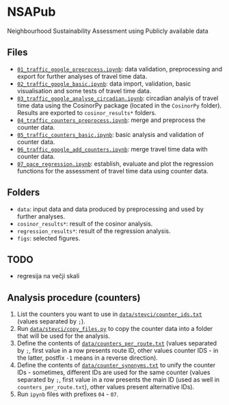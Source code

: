 # NSAPub
Neighbourhood Sustainability Assessment using Publicly available data

## Files
 * [`01_traffic_google_preprocess.ipynb`](01_traffic_google_preprocess.ipynb): data validation, preprocessing and export for further analyses of travel time data.
 * [`02_traffic_google_basic.ipynb`](https://github.com/mmoskon/SusTra/blob/mmoskon/02_traffic_google_basic.ipynb): data import, validation, basic visualisation and some tests of travel time data.
  * [`03_traffic_google_analyse_circadian.ipynb`](https://github.com/mmoskon/SusTra/blob/mmoskon/03_traffic_google_analyse_circadian.ipynb): circadian analyis  of travel time data using the CosinorPy package (located in the `CosinorPy` folder). Results are exported to `cosinor_results*` folders.
  * [`04_traffic_counters_preprocess.ipynb`](https://github.com/mmoskon/SusTra/blob/mmoskon/04_traffic_counters_preprocess.ipynb): merge and preprocess the counter data.
  * [`05_traffic_counters_basic.ipynb`](https://github.com/mmoskon/SusTra/blob/mmoskon/05_traffic_counters_basic.ipynb): basic analysis and validation of counter data.
  * [`06_traffic_google_add_counters.ipynb`](https://github.com/mmoskon/SusTra/blob/mmoskon/06_traffic_google_add_counters.ipynb): merge travel time data with counter data.
  * [`07_pace_regression.ipynb`](https://github.com/mmoskon/SusTra/blob/mmoskon/07_pace_regression.ipynb): establish, evaluate and plot the regression functions for the assessment of travel time data using counter data.
  
## Folders
 * `data`: input data and data produced by preprocessing and used by further analyses.
 * `cosinor_results*`: result of the cosinor analysis.
 * `regression_results*`: result of the regression analysis.
 * `figs`: selected figures.

## TODO
 * regresija na večji skali
 

## Analysis procedure (counters)
1. List the counters you want to use in [`data/stevci/counter_ids.txt`](https://github.com/mmoskon/SusTra/blob/mmoskon/data/stevci/counter_ids.txt) (values separated by `;`).
2. Run [`data/stevci/copy_files.py`](https://github.com/mmoskon/SusTra/blob/mmoskon/data/stevci/copy_files.py) to copy the counter data into a folder that will be used for the analysis.
3. Define the contents of [`data/counters_per_route.txt`](https://github.com/mmoskon/SusTra/blob/mmoskon/data/counters_per_route.txt) (values separated by `;`, first value in a row presents route ID, other values counter IDS - in the latter, postfix `-1` means in a reverse direction).
4. Define the contents of [`data/counter_synonyms.txt`](https://github.com/mmoskon/SusTra/blob/mmoskon/data/counter_synonyms.txt) to unify the counter IDs - sometimes, different IDs are used for the same counter (values separated by `;`, first value in a row presents the main ID (used as well in `counters_per_route.txt`), other values present alternative IDs).
5. Run `ipynb` files with prefixes `04` - `07`.




